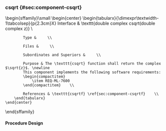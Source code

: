 ### csqrt  {#sec:component-csqrt}

\begin{sffamily}\small
	\begin{center}
		\begin{tabularx}{\dimexpr\textwidth-1\tabcolsep}{p{2.3cm}X}
			Interface       & \texttt{double complex csqrt(double complex z)} \\ 
			
			Type &     \\ 
			
			Files &     \\ 
			
			Subordinates and Superiors &     \\ 
			
			Purpose & The \texttt{csqrt} function shall return the complex $\sqrt{z}$. \newline
			This component implements the following software requirements:
			\begin{compactitem}
				\item REQ-ML-7600
			\end{compactitem}    \\ 
			
			References & \texttt{csqrtf} \ref{sec:component-csqrtf}    \\ 
		\end{tabularx}
	\end{center}
\end{sffamily}

#### Procedure Design
